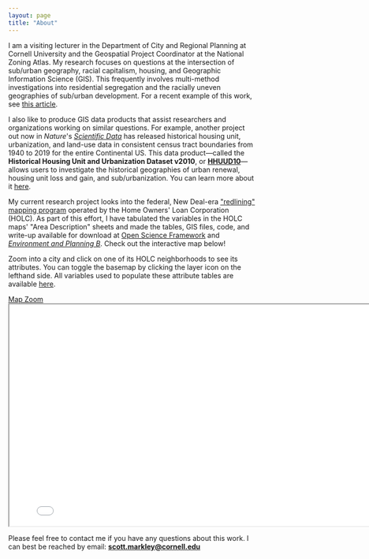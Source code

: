 ```yaml
---
layout: page
title: "About"
---
```


I am a visiting lecturer in the Department of City and Regional Planning at Cornell University and the Geospatial Project Coordinator at the National Zoning Atlas. My research focuses on questions at the intersection of sub/urban geography, racial capitalism, housing, and Geographic Information Science (GIS). This frequently involves multi-method investigations into residential segregation and the racially uneven geographies of sub/urban development. For a recent example of this work, see [this article](https://doi.org/10.1111/1468-2427.12873). 

I also like to produce GIS data products that assist researchers and organizations working on similar questions. For example, another project out now in *Nature*'s [*Scientific Data*](https://www.nature.com/articles/s41597-022-01184-x) has released historical housing unit, urbanization, and land-use data in consistent census tract boundaries from 1940 to 2019 for the entire Continental US. This data product&mdash;called the **Historical Housing Unit and Urbanization Dataset v2010**, or [**HHUUD10**](https://osf.io/fzv5e/)&mdash;allows users to investigate the historical geographies of urban renewal, housing unit loss and gain, and sub/urbanization. You can learn more about it [here](https://snmarkley1.github.io/Projects/HHUUD10/).

My current research project looks into the federal, New Deal-era ["redlining" mapping program](https://dsl.richmond.edu/panorama/redlining/#loc=4/40.886/-105.499&text=intro) operated by the Home Owners' Loan Corporation (HOLC). As part of this effort, I have tabulated the variables in the HOLC maps' "Area Description" sheets and made the tables, GIS files, code, and write-up available for download at [Open Science Framework](https://osf.io/qytj8/) and [*Environment and Planning B*](https://doi.org/10.1177/23998083221133112). Check out the interactive map below!

Zoom into a city and click on one of its HOLC neighborhoods to see its attributes. You can toggle the basemap by clicking the layer icon on the lefthand side. All variables used to populate these attribute tables are available [here](https://osf.io/qytj8/).

<link rel="stylesheet" href="https://cdnjs.cloudflare.com/ajax/libs/font-awesome/4.7.0/css/font-awesome.min.css">
<a href="https://snmarkley1.github.io/holc_map.html" target="_blank">Map Zoom <i class="fa fa-external-link"></i></a>
<iframe
    width="800"
    height="450"
    src="/holc_map.html" >
</iframe>

Please feel free to contact me if you have any questions about this work. I can best be reached by email: **scott.markley@cornell.edu**
